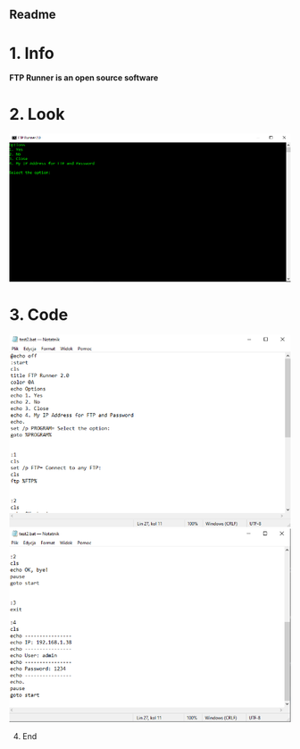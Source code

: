 **Readme**
------
# 1. Info

**FTP Runner is an open source software**

# 2. Look

![img.png](images/img.png)

# 3. Code
![img_1.png](images/img_1.png)
![img_2.png](images/img_2.png)

4. End

